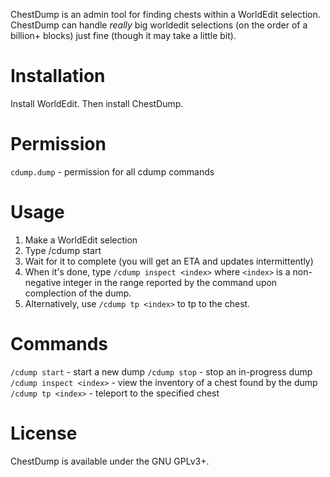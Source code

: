 ChestDump is an admin tool for finding chests within a WorldEdit selection. ChestDump can handle *really* big worldedit selections (on the order of a billion+ blocks) just fine (though it may take a little bit).

# Installation

Install WorldEdit. Then install ChestDump.

# Permission

`cdump.dump` - permission for all cdump commands

# Usage

1. Make a WorldEdit selection
2. Type /cdump start
3. Wait for it to complete (you will get an ETA and updates intermittently)
4. When it's done, type `/cdump inspect <index>` where `<index>` is a non-negative integer in the range reported by the command upon complection of the dump.
5. Alternatively, use `/cdump tp <index>` to tp to the chest.

# Commands

`/cdump start` - start a new dump
`/cdump stop` - stop an in-progress dump
`/cdump inspect <index>` - view the inventory of a chest found by the dump
`/cdump tp <index>` - teleport to the specified chest

# License

ChestDump is available under the GNU GPLv3+.
